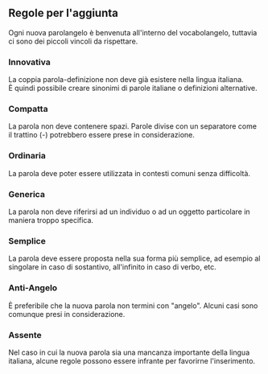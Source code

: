 <section class="wrapper style1 align-center">
    <div class="inner">
        <h2>Regole per l'aggiunta</h2>
        <p>Ogni nuova parolangelo è benvenuta all'interno del vocabolangelo, tuttavia ci sono dei piccoli vincoli da rispettare.</p>
        <div class="items style1 medium onscroll-fade-in">
            <section>
                <span class="icon style2 major fa-star"></span>
                <h3>Innovativa</h3>
                <p>
                La coppia parola-definizione non deve già esistere nella lingua italiana.<br>
                È quindi possibile creare sinonimi di parole italiane o definizioni alternative.
                </p>
            </section>
            <section>
                <span class="icon solid style2 major fa-gem"></span>
                <h3>Compatta</h3>
                <p>
                La parola non deve contenere spazi.
                Parole divise con un separatore come il trattino (-) potrebbero essere prese in considerazione.
                </p>
            </section>
            <section>
                <span class="icon solid style2 major fa-comment-dots"></span>
                <h3>Ordinaria</h3>
                <p>La parola deve poter essere utilizzata in contesti comuni senza difficoltà.</p>
            </section>
            <section>
                <span class="icon solid style2 major fa-recycle"></span>
                <h3>Generica</h3>
                <p>La parola non deve riferirsi ad un individuo o ad un oggetto particolare in maniera troppo specifica.</p>
            </section>
            <section>
                <span class="icon solid style2 major fa-ghost"></span>
                <h3>Semplice</h3>
                <p>La parola deve essere proposta nella sua forma più semplice, ad esempio al singolare in caso di sostantivo, all'infinito in caso di verbo, etc.</p>
            </section>
            <section>
                <span class="icon solid style2 major fa-skull-crossbones"></span>
                <h3>Anti-Angelo</h3>
                <p>È preferibile che la nuova parola non termini con "angelo". Alcuni casi sono comunque presi in considerazione.</p>
            </section>
            <section>
                <span class="icon solid style2 major fa-question"></span>
                <h3>Assente</h3>
                <p>Nel caso in cui la nuova parola sia una mancanza importante della lingua italiana, alcune regole possono essere infrante per favorirne l'inserimento.</p>
            </section>
        </div>
    </div>
</section>
